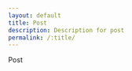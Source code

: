 ```yaml
---
layout: default
title: Post
description: Description for post
permalink: /:title/
---
```

<p>Post</p>